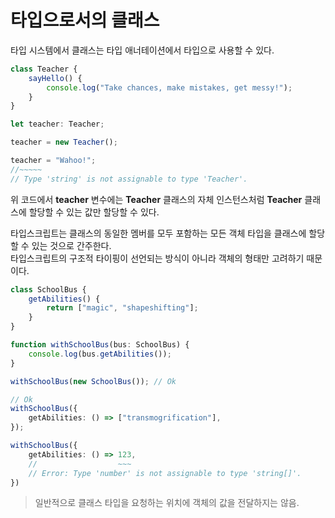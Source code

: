 # 타입으로서의 클래스

타입 시스템에서 클래스는 타입 애너테이션에서 타입으로 사용할 수 있다.
```typescript
class Teacher {
    sayHello() {
        console.log("Take chances, make mistakes, get messy!");
    }
}

let teacher: Teacher;

teacher = new Teacher();

teacher = "Wahoo!";
//~~~~~
// Type 'string' is not assignable to type 'Teacher'.
```
위 코드에서 **teacher** 변수에는 **Teacher** 클래스의 자체 인스턴스처럼 **Teacher** 클래스에 할당할 수 있는 값만 할당할 수 있다.

타입스크립트는 클래스의 동일한 멤버를 모두 포함하는 모든 객체 타입을 클래스에 할당할 수 있는 것으로 간주한다.  
타입스크립트의 구조적 타이핑이 선언되는 방식이 아니라 객체의 형태만 고려하기 때문이다.
```typescript
class SchoolBus {
    getAbilities() {
        return ["magic", "shapeshifting"];
    }
}

function withSchoolBus(bus: SchoolBus) {
    console.log(bus.getAbilities());
}

withSchoolBus(new SchoolBus()); // Ok

// Ok
withSchoolBus({
    getAbilities: () => ["transmogrification"],
});

withSchoolBus({
    getAbilities: () => 123,
    //                  ~~~
    // Error: Type 'number' is not assignable to type 'string[]'.
})
```

> 일반적으로 클래스 타입을 요청하는 위치에 객체의 값을 전달하지는 않음.